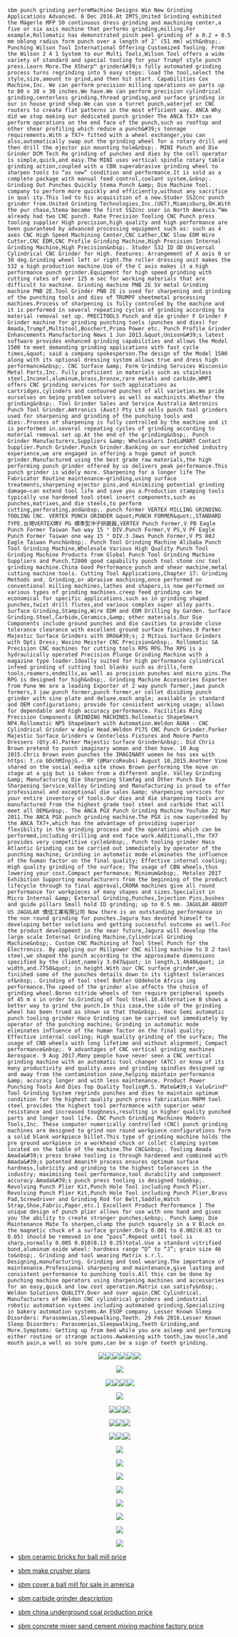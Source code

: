 
```
sbm punch grinding performMachine Designs Win New Grinding Applications Advanced. 6 Dec 2016.At IMTS,United Grinding exhibited the Mägerle MFP 50 continuous dress grinding and machining center,a five or six axis machine that performs grinding,milling.For example,Rollomatic has demonstrated pinch peel grinding of a 0.2 × 0.5 mm oblong radius form punch over a length of 2″ (51 mm) with&nbsp;. Punching Wilson Tool International Offering Customized Tooling. From the Wilson 2 4 1 System to our Multi Tools,Wilson Tool offers a wide variety of standard and special tooling for your Trumpf style punch press.Learn More.The XSharp™ grinder&#39;s fully automated grinding process turns regrinding into 5 easy steps: load the tool,select the style,size,amount to grind,and then hit start. Capabilities Cox Machine,Inc. We can perform precision milling operations on parts up to 80 x 30 x 30 inches.We have.We can perform precision cylindrical grinding,centerless grinding,thread grinding,and surface grinding in our in house grind shop.We can use a turret punch,waterjet or CNC routers to create flat patterns in the most efficient way. ANCA Why did we stop making our dedicated punch grinder The ANCA TX7+ can perform operations on the end face of the punch,such as rooftop and other shear profiling which reduce a punch&#39;s tonnage requirements.With a TX7+ fitted with a wheel exchanger,you can also,automatically swap out the grinding wheel for a rotary drill and then drill the ejector pin mounting hole&nbsp;. MINI Punch and Die Grinder DCM Tech Re grinding of punches and dies by the cell operator is simple,quick,and easy.The MINI uses vertical spindle rotary table grinding action,coupled with a CBN superabrasive grinding wheel to sharpen tools to “as new” condition and performance.It is sold as a complete package with manual feed control,coolant system,&nbsp;. Grinding Out Punches Quickly Stema Punch &amp; Die Machine Tool. company to perform more quickly and efficiently,without any sacrifice in qual ity.This led to his acquisition of a new.Studer SSZcnc punch grinder from.United Grinding Technologies,Inc.(UGT),Miamisburg,OH.With the pur chase,Stema became the first SSZcnc user in North America.“We already had two CNC punch. Rate Precision Tooling CNC Punch press tooling supplier High precision,high quality and high performance are been guaranteed by advanced processing equipment such as: such as 4 axes CNC High Speed Machining Center,CNC Lather,CNC Slow EDM Wire Cutter,CNC EDM,CNC Profile Grinding Machine,High Precision Internal Grinding Machine,High Precision&nbsp;. Studer S32 ID OD Universal Cylindrical CNC Grinder for High. Features: Arrangement of X axis 0 or 30 deg.Grinding wheel left or right.The roller dressing unit makes the S32 a high production machine.Use of the C axis makes it a high performance punch grinder.Equipment for high speed grinding with cutting rates of over 125 m sec for working materials that are difficult to machine. Grinding machine PNB 2E SV metal Grinding machine PNB 2E.Tool Grinder PNB 2E is used for sharpening and grinding of the punching tools and dies of TRUMPF sheetmetal processing machines.Process of sharpening is fully controled by the machine and it is performed in several repeating cycles of grinding according to material removal set up. PRECITOOLS Punch and die grinder F Grinder F Grinder machine for grinding punching tools (punches and dies) for Amada,Trumpf,Multitool,Boschert,Prima Power etc. Punch Profile Grinder Enhancements Manufacturing News 1 Jun 2013.&quot;Unison&#39;s latest software provides enhanced grinding capabilities and allows the Model 1500 to meet demanding grinding applications with fast cycle times,&quot; said a company spokesperson.The design of the Model 1500 along with its optional dressing system allows true and dress high performance&nbsp;. CNC Surface &amp; Form Grinding Services Wisconsin Metal Parts,Inc. Fully proficient in materials such as stainless steel,Inconel,aluminum,brass,bronze,rare metals and carbide,WMPI offers CNC grinding services for such applications as cartridges,cylinders and contoured punches of all varieties.We pride ourselves on being problem solvers as well as machinists.Whether the grinding&nbsp;. Tool Grinder Sales and Service Australia Amtronics Punch Tool Grinder.Amtronics (Aust) Pty Ltd sells punch tool grinders used for sharpening and grinding of the punching tools and dies:.Process of sharpening is fully controlled by the machine and it is performed in.several repeating cycles of grinding according to material removal set up.At the end of the grinding&nbsp;. Punch Grinder Manufacturers,Suppliers &amp; Wholesalers IndiaMART Contact Supplier.Punch Grinder.Punch Grinder.Banking on our enriched industry experience,we are engaged in offering a huge gamut of punch grinder.Manufactured using the best grade raw materials,the high performing punch grinder offered by us delivers peak performance.This punch grinder is widely more. Sharpening for a longer life The Fabricator Routine maintenance—grinding,using surface treatments,sharpening ejector pins,and minimizing potential grinding damage—can extend tool life and save you a.Production stamping tools typically use hardened tool steel insert components,such as punches,matrixes,and die steels,to perform cutting,perforating,and&nbsp;. punch former VERTEX MILLING GRINDING TOOLING CNC. VERTEX PUNCH GRINDER &quot;PUNCH FORMER&quot;,STANDARD TYPE.台灣VERTEX牌V PG 標準型沖子研磨器,VERTEX Punch Former,V PB Eagle Punch Former Taiwan Two way 15 ° DIV.Punch Former,V PS,V PF Eagle Punch Former Taiwan one way 15 ° DIV.3 Jaws Punch Former,V PS 80J Eagle Taiwan Punch&nbsp;. Punch Tool Grinding Machine Alibaba Punch Tool Grinding Machine,Wholesale Various High Quality Punch Tool Grinding Machine Products from Global Punch Tool Grinding Machine Suppliers and Punch.T2800 good capability punch tool stone cnc tool grinding machine.China Good Performance punch and shear machine,metal cutting machine tools. Cutting Tool Applications,Chapter 17: Grinding Methods and. Grinding,or abrasive machining,once performed on conventional milling machines,lathes and shapers,is now performed on various types of grinding machines.creep feed grinding can be economical for specific applications,such as in grinding shaped punches,twist drill flutes,and various complex super alloy parts. Surface Grinding,Stamping,Wire EDM and EDM Drilling by Garden. Surface Grinding.Steel,Carbide,Ceramics,&amp; other materials.Our Die Components include ground punches and die cavities to provide close tolerance clearance with excellent ground surface finishes.9 Parker Majestic Surface Grinders with DRO&#39;s; 2 Mitsui Surface Grinders with Opti Dress; Wasino Meister CNC Precision&nbsp;. Rollomatic SA Precision CNC machines for cutting tools RPG RPG.The RPG is a hydraulically operated Precision Plunge Grinding Machine with a magazine type loader.Ideally suited for high performance cylindrical infeed grinding of cutting tool blanks such as drills,form tools,reamers,endmills,as well as precision punches and micro pins.The RPG is designed for high&nbsp;. Grinding Machine Accessories Exporter from Pune We are a leading Exporter of 2 way punch former,jaws punch formers,3 jaw punch former,punch former,er collet dividing punch grinder with sine plate and deluxe.each angle; available in standard and OEM configurations; provide for consistent working usage; allows for dependable and high accuracy performance. Facilities Ring Precision Components GRINDING MACHINES.Rollomatic ShapeSmart NP4.Rollomatic NP5 ShapeSmart with Automation.Weldon AGN4 ‐ CNC Cylindrical Grinder w Angle Head.Weldon P175 CNC Punch Grinder.Parker Majestic Surface Grinders w Centerless Fixtures and Moore Panto Dressers (Qty.4).Parker Majestic Surface Grinder&nbsp;. Did Chris Brown pretend to punch imaginary woman and then have. 10 Aug 2015.Chris Brown even punches the IMAGINARY women he has sex with https: t.co bDchMInpjG.— RP (@MarcoReubs) August 10,2015.Another Vine shared on the social media site shows Brown performing the move on stage at a gig but is taken from a different angle. Valley Grinding &amp; Manufacturing Die Sharpening Stamfag and Other Punch Die Sharpening Service.Valley Grinding and Manufacturing is proud to offer professional and exceptional die sales &amp; sharpening services for your entire inventory of tools.Our dies and die sharpening tools are manufactured from the highest grade tool steel and carbide that will meet all OEM&nbsp;. The ANCA PGX Punch Grinding Machine YouTube 22 Mar 2011.The ANCA PGX punch grinding machine.The PGX is now superceded by the ANCA TX7+,which has the advantage of providing superior flexibility in the grinding process and the operations which can be performed,including drilling and end face work.Additionall,the TX7 provides very competitive cycle&nbsp;. Punch tooling grinder Haco Atlantic Grinding can be carried out immediately by operator of the punching machine; Grinding in automatic mode eliminates the influence of the human factor on the final quality; Effective internal cooling; High quality grinding of the surface; The usage of CBN wheels,thus lowering your cost.Compact performance; Minimum&nbsp;. Metalex 2017 Exhibition Supporting manufacturers from the beginning of the product lifecycle through to final approval,CROMA machines give all round performance for workpieces of many shapes and sizes.Specialist in Micro Internal &amp; External Grinding,Punches,Injection Pins,bushes and guide pillars Small hold ID grinding; up to 0.5 mm. JAGULAR ABOUT US JAGULAR 僑佳工業有限公司 Now there is an outstanding performance in the non round grinding for punches.Jagura has devoted himself to developing better solutions and getting successful outcome as well.For the product development in the near future,Jagura will develop the large scale Internal Grinding Machine,Cylindrical Grinding Machine&nbsp;. Custom CNC Machining of Tool Steel Punch for the Electronics. By applying our Millpower CNC milling machine to D 2 tool steel,we shaped the punch according to the approximate dimensions specified by the client,namely 3.047&quot; in length,1.4640&quot; in width,and.7750&quot; in height.With our CNC surface grinder,we finished some of the punches details down to its tightest tolerances of&nbsp;. Grinding of tool steel Bohler Uddeholm Africa ing performance.The speed of the grinder also affects the choice of grinding wheel.Boron nitride wheels of ten require peripheral speeds of 45 m s in order to.Grinding of Tool Steel.10.Alternative B shows a better way to grind the punch.In this case,the side of the grinding wheel has been trued as shown so that the&nbsp;. Haco Semi automatic punch tooling grinder Haco Grinding can be carried out immediately by operator of the punching machine; Grinding in automatic mode eliminates influence of the human factor on the final quality; Effective internal cooling; High quality grinding of the surface; The usage of CNB wheels with long lifetime and without alignment; Compact performance&nbsp;. 9 advantages of CNC vertical grinding machines Aerospace. 9 Aug 2017.Many people have never seen a CNC vertical grinding machine with an automatic tool changer (ATC) or know of its many productivity and quality.axes and grinding spindles designed up and away from the contamination zone,helping maintain performance &amp; accuracy longer and with less maintenance. Product Power Punching Tools And Dies Top Quality ToolingM.S. Mate&#39;s ValuGrind™ Tool Grinding System regrinds punches and dies to maintain optimum condition for the highest quality punch press fabrication.M4PM tool steel provides the highest tool performance with superior wear resistance and increased toughness,resulting in higher quality punched parts and longer tool life. CNC Punch Grinding Machines Modern Tools,Inc. These computer numerically controlled (CNC) punch grinding machines are designed to grind non round workpiece configurations form a solid blank workpiece billet.This type of grinding machine holds the pre ground workpiece in a workhead chuck or collet clamping system located on the table of the machine.The CNC&nbsp;. Tooling Amada Amada&#39;s press brake tooling is through hardened and combined with Amada&#39;s patented Amanit® process ensures optimum surface hardness,lubricity and grinding to the highest tolerances in the industry; maximising tool performance,tool durability and component accuracy.Amada&#39;s punch press tooling is designed to&nbsp;. Revolving Punch Plier Kit,Punch Hole Tool including Punch Plier. Revolving Punch Plier Kit,Punch Hole Tool including Punch Plier,Brass Pad,Screwdriver and Grinding Rod for Belt,Saddle,Watch Strap,Shoe,Fabric,Paper,etc.[ Excellent Product Performance ] The unique design of punch plier allows for use with one hand and gives you the ability to create stronger punches;&nbsp;. Punch &amp; Die Maintenance Mate To sharpen,clamp the punch squarely in a V Block on the magnetic chuck of a surface grinder.Only 0.001 to 0.002(0.03 to 0.05) should be removed in one “pass”.Repeat until tool is sharp,normally 0.005 0.010(0.13 0.25)total.Use a standard vitrified bond,aluminum oxide wheel: hardness range “D” to “J”; grain size 46 to&nbsp;. Grinding and tool wearing Matrix s.r.l. Designing,manufacturing. Grinding and tool wearing.The importance of maintenance.Professional sharpening and maintenance,give lasting and consistent performance to punching tools.All this can be done by punching machine operators using sharpening machines and accessories for an easy,quick and low cost operation.Matrix can satisfy&nbsp;. Weldon Solutions QUALITY.Over and over again.CNC Cylindrical. Manufacturers of Weldon CNC cylindrical grinders and industrial robotic automation systems including automated grinding.Specializing in bakery automation systems.An ESOP company. Lesser Known Sleep Disorders: Parasomnias,Sleepwalking,Teeth. 29 Feb 2016.Lesser Known Sleep Disorders: Parasomnias,Sleepwalking,Teeth Grinding,and More.Symptoms: Getting up from bed while you are asleep and performing either routine or strange actions.Awakening with tooth,jaw muscle,and mouth pain,a well as sore gums,can be a sign of teeth grinding. 
```

<div align="center">
  
<a rel="nofollow" href="https://m.shibang-china.com?f=github&k=sbm+punch+grinding+perform"><img src="https://static.shibang-china.com/en/l.png"></a><img src="https://static.shibang-china.com/en/hw.png"><a rel="nofollow" href="https://m.shibang-china.com/product/?f=github&k=sbm+punch+grinding+perform"><img src="https://static.shibang-china.com/en/p.png"></a><a rel="nofollow" href="https://m.shibang-china.com/cases/?f=github&k=sbm+punch+grinding+perform"><img src="https://static.shibang-china.com/en/c.png"></a><a rel="nofollow" href="https://m.shibang-china.com/news/?f=github&k=sbm+punch+grinding+perform"><img src="https://static.shibang-china.com/en/n.png"></a><a rel="nofollow" href="https://m.shibang-china.com?f=github&k=sbm+punch+grinding+perform"><img src="https://static.shibang-china.com/en/m.png"></a>

<a rel="nofollow" href="https://m.shibang-china.com/product/?f=github&k=sbm+punch+grinding+perform"><img src="https://static.shibang-china.com/en/b.jpg"></a>
  
<a rel="nofollow" href="https://m.shibang-china.com/solution-aggregate.html?f=github&k=sbm+punch+grinding+perform"><img src="https://static.shibang-china.com/en/a.jpg"></a><a rel="nofollow" href="https://m.shibang-china.com/solution-mine.html?f=github&k=sbm+punch+grinding+perform"><img src="https://static.shibang-china.com/en/m.jpg"></a><a rel="nofollow" href="https://m.shibang-china.com/solution-mill.html?f=github&k=sbm+punch+grinding+perform"><img src="https://static.shibang-china.com/en/g.jpg"></a><a rel="nofollow" href="https://m.shibang-china.com/solution-epc.html?f=github&k=sbm+punch+grinding+perform"><img src="https://static.shibang-china.com/en/e.jpg"></a>

<a rel="nofollow" href="https://m.shibang-china.com/product/?f=github&k=sbm+punch+grinding+perform"><img src="https://static.shibang-china.com/en/a-p.png"></a>

<a rel="nofollow" href="https://m.shibang-china.com/product/crusher/c6x.html?f=github&k=sbm+punch+grinding+perform"><img src="https://static.shibang-china.com/en/j.jpg"></a><a rel="nofollow" href="https://m.shibang-china.com/product/crusher/ci5x.html?f=github&k=sbm+punch+grinding+perform"><img src="https://static.shibang-china.com/en/i.jpg"></a><a rel="nofollow" href="https://m.shibang-china.com/product/crusher/hst.html?f=github&k=sbm+punch+grinding+perform"><img src="https://static.shibang-china.com/en/c.jpg"></a>

<a rel="nofollow" href="https://m.shibang-china.com/product/mill/mtw.html?f=github&k=sbm+punch+grinding+perform"><img src="https://static.shibang-china.com/en/mtw.jpg"></a><a rel="nofollow" href="https://m.shibang-china.com/product/mill/scm.html?f=github&k=sbm+punch+grinding+perform"><img src="https://static.shibang-china.com/en/scm.jpg"></a><a rel="nofollow" href="https://m.shibang-china.com/product/mill/lm.html?f=github&k=sbm+punch+grinding+perform"><img src="https://static.shibang-china.com/en/lm.jpg"></a>

<a rel="nofollow" href="https://m.shibang-china.com/product/sand/vsi6x.html?f=github&k=sbm+punch+grinding+perform"><img src="https://static.shibang-china.com/en/6x.jpg"></a><a rel="nofollow" href="https://m.shibang-china.com/product/sand/vu.html?f=github&k=sbm+punch+grinding+perform"><img src="https://static.shibang-china.com/en/vu.jpg"></a><a rel="nofollow" href="https://m.shibang-china.com/product/mobile/klun.html?f=github&k=sbm+punch+grinding+perform"><img src="https://static.shibang-china.com/en/k.jpg"></a>

<a rel="nofollow" href="https://m.shibang-china.com/cases/?f=github&k=sbm+punch+grinding+perform"><img src="https://static.shibang-china.com/en/case.png"></a>

<a rel="nofollow" href="https://m.shibang-china.com/cases/aggregate/202.html?f=github&k=sbm+punch+grinding+perform"><img src="https://static.shibang-china.com/en/c-1.jpg"></a>

<a rel="nofollow" href="https://m.shibang-china.com/cases/aggregate/203.html?f=github&k=sbm+punch+grinding+perform"><img src="https://static.shibang-china.com/en/c-2.jpg"></a>

<a rel="nofollow" href="https://m.shibang-china.com/cases/mill/123.html?f=github&k=sbm+punch+grinding+perform"><img src="https://static.shibang-china.com/en/c-3.jpg"></a>

<a rel="nofollow" href="https://m.shibang-china.com/contact_us.html?f=github&k=sbm+punch+grinding+perform"><img src="https://static.shibang-china.com/en/contact.png"></a>

<a rel="nofollow" href="https://swt.shibang-china.com/?f=github&k=sbm+punch+grinding+perform"><img src="https://static.shibang-china.com/en/chat.png"></a>

<a rel="nofollow" href="https://whatsapp.shibangsoft.com/WhatsApp.php?f=github&k=sbm+punch+grinding+perform"><img src="https://static.shibang-china.com/en/whatsapp.png"></a>

<a rel="nofollow" href="https://m.shibang-china.com/?f=github&k=sbm+punch+grinding+perform"><img src="https://static.shibang-china.com/en/website.png"></a>

</div>


* [sbm ceramic bricks for ball mill price](sbm%20ceramic%20bricks%20for%20ball%20mill%20price.md)

* [sbm make crusher plans](sbm%20make%20crusher%20plans.md)

* [sbm cover a ball mill for sale in america](sbm%20cover%20a%20ball%20mill%20for%20sale%20in%20america.md)

* [sbm carbide grinder description](sbm%20carbide%20grinder%20description.md)

* [sbm china underground coal production price](sbm%20china%20underground%20coal%20production%20price.md)

* [sbm concrete mixer sand cement mixing machine factory price](sbm%20concrete%20mixer%20sand%20cement%20mixing%20machine%20factory%20price.md)